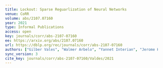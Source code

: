 ```yaml
---
title: Lockout: Sparse Reguarlization of Neural Networks
venue: CoRR
volume: abs/2107.07160
year: 2021
type: Informal Publications
access: open
key: journals/corr/abs-2107-07160
ee: https://arxiv.org/abs/2107.07160
url: https://dblp.org/rec/journals/corr/abs-2107-07160
authors: ["Gilber Vales", "Walmer Arbelo", "Yannet Interian", "Jerome H. Friedman"]
sync_version: 3
cite_key: journals/corr/abs-2107-07160/Valdes/2021
---
```

